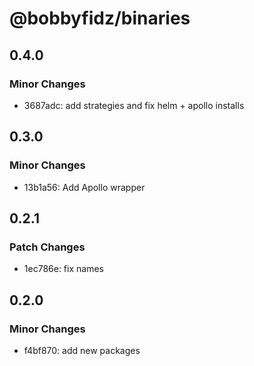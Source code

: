 # @bobbyfidz/binaries

## 0.4.0

### Minor Changes

- 3687adc: add strategies and fix helm + apollo installs

## 0.3.0

### Minor Changes

- 13b1a56: Add Apollo wrapper

## 0.2.1

### Patch Changes

- 1ec786e: fix names

## 0.2.0

### Minor Changes

- f4bf870: add new packages
